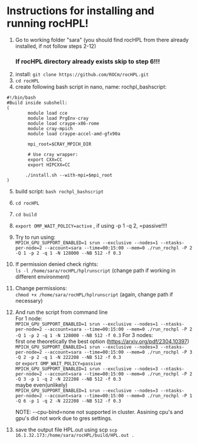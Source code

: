 # Instructions for installing and running rocHPL!
1. Go to working folder "sara" (you should find rocHPL from there already installed, if not follow steps 2-12)
   ### If rocHPL directory already exists skip to step 6!!!
2. install:
```git clone https://github.com/ROCm/rocHPL.git```
3. ```cd rocHPL```
4. create following bash script in nano, name: rochpl_bashscript: 
```
#!/bin/bash
#Build inside subshell:
(
        module load cce
        module load PrgEnv-cray
        module load craype-x86-rome
        module cray-mpich
        module load craype-accel-amd-gfx90a

        mpi_root=$CRAY_MPICH_DIR

        # Use cray wrapper:
        export CXX=CC
        export HIPCXX=CC

       ./install.sh --with-mpi=$mpi_root 
)
```

5. build script:
   ```bash rochpl_bashscript```
6. ```cd rocHPL```
7. ```cd build```
8. ```export OMP_WAIT_POLICY=active``` , if using -p 1 -q 2, =passive!!!!
9. Try to run using:  
    ```MPICH_GPU_SUPPORT_ENABLED=1 srun --exclusive --nodes=1 --ntasks-per-node=2 --account=sara --time=00:15:00 --mem=0 ./run_rochpl -P 2 -Q 1 -p 2 -q 1 -N 128000 --NB 512 -f 0.3```   

10. If permission denied check rights:  
  ```ls -l /home/sara/rocHPL/hplrunscript``` (change path if working in different environment)
11. Change permissions:  
 ```chmod +x /home/sara/rocHPL/hplrunscript``` (again, change path if necessary)
12. And run the script from command line  
    For 1 node:  
    ```MPICH_GPU_SUPPORT_ENABLED=1 srun --exclusive --nodes=1 --ntasks-per-node=2 --account=sara --time=00:15:00 --mem=0 ./run_rochpl -P 2 -Q 1 -p 2 -q 1 -N 128000 --NB 512 -f 0.3``` 
    For 3 nodes:   
    first one theoretically the best option (https://arxiv.org/pdf/2304.10397)   
    ```MPICH_GPU_SUPPORT_ENABLED=1 srun --exclusive --nodes=3 --ntasks-per-node=2 --account=sara --time=00:15:00 --mem=0 ./run_rochpl -P 3 -Q 2 -p 2 -q 1 -N 222208 --NB 512 -f 0.3```   
    or
    ```export OMP_WAIT_POLICY=passive```    
    ```MPICH_GPU_SUPPORT_ENABLED=1 srun --exclusive --nodes=3 --ntasks-per-node=2 --account=sara --time=00:15:00 --mem=0 ./run_rochpl -P 2 -Q 3 -p 1 -q 2 -N 222208 --NB 512 -f 0.3```   
    maybe even(unlikely)   
    ```MPICH_GPU_SUPPORT_ENABLED=1 srun --exclusive --nodes=3 --ntasks-per-node=2 --account=sara --time=00:15:00 --mem=0 ./run_rochpl -P 1 -Q 6 -p 1 -q 2 -N 222208 --NB 512 -f 0.3```   

    NOTE: --cpu-bind=none not supported in cluster. Assining cpu's and gpu's did not work due to gres settings.
13. save the output file HPL.out using scp
    ```scp 16.1.32.173:/home/sara/rocHPL/build/HPL.out .```
